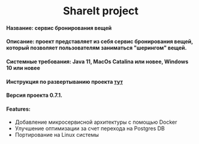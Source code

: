 <h1 align="center">ShareIt project</a> 
<h4 align="left">Название: сервис бронирования вещей</h3>
<h4 align="left">Описание: проект представляет из себя сервис бронирования вещей, который позволяет пользователям заниматься "шерингом" вещей.</h4>
<h4 align="left">Системные требования: Java 11, MacOs Catalina или новее, Windows 10 или новее</h4>
<h4 align="left">Инструкция по развертыванию проекта <a href="https://learn.microsoft.com/ru-ru/visualstudio/get-started/tutorial-open-project-from-repo?source=recommendations&view=vs-2022">тут</a></h4>

<h4 align="left">Версия проекта 0.7.1.</h4> 
<h4 align="left">Features:</h4>
<ul>
  <li>Добавление микросервисной архитектуры с помощью Docker</li>
  <li>Улучшение оптимизации за счет перехода на Postgres DB</li>
  <li>Портирование на Linux системы</li>
</ul>
